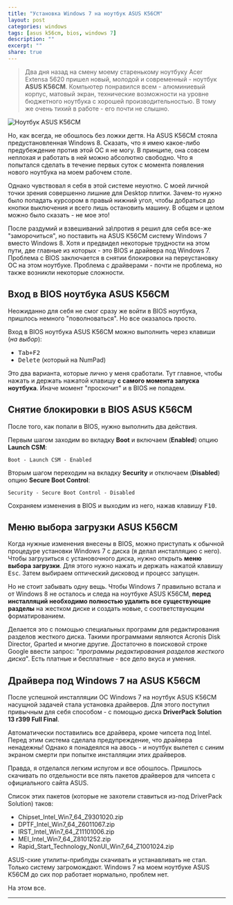 ```yaml
---
title: "Установка Windows 7 на ноутбук ASUS K56CM"
layout: post
categories: windows
tags: [asus k56cm, bios, windows 7]
description: ""
excerpt: ""
share: true
---
```


> Два дня назад на смену моему старенькому ноутбуку Acer Extensa 5620 пришел новый, молодой и современный - ноутбук **ASUS K56CM**. Компьютер понравился всем - алюминиевый корпус, матовый экран, технические возможности на уровне бюджетного ноутбука с хорошей производительностью. В тому же очень тихий в работе - его почти не слышно.

![Ноутбук ASUS K56CM]({{site.url}}/images/uploads/2014/02/asus-k56cm.jpg)

Но, как всегда, не обошлось без ложки дегтя. На ASUS K56CM стояла предустановленная Windows 8. Сказать, что я имею какое-либо предубеждение против этой ОС я не могу. В принципе, она совсем неплохая и работать в ней можно абсолютно свободно. Что я попытался сделать в течение первых суток с момента появления нового ноутбука на моем рабочем столе.

Однако чувствовал я себя в этой системе неуютно. С моей личной точки зрения совершенно лишние для Desktop плитки. Зачем-то нужно было попадать курсором в правый нижний угол, чтобы добраться до кнопки выключения и всего лишь остановить машину. В общем и целом можно было сказать - не мое это!

После раздумий и взвешиваний за\против я решил для себя все-же "заморочиться", но поставить на ASUS K56CM систему Windows 7 вместо Windows 8. Хотя и предвидел некоторые трудности на этом пути, две главные из которых - это BIOS и драйвера под Windows 7. Проблема с BIOS заключается в снятии блокировки на переустановку ОС на этом ноутбуке. Проблема с драйверами - почти не проблема, но также возникли некоторые сложности.

## Вход в BIOS ноутбука ASUS K56CM

Неожиданно для себя не смог сразу же войти в BIOS ноутбука, пришлось немного "поволноваться". Но все оказалось просто.

Вход в BIOS ноутбука ASUS K56CM можно выполнить через клавиши (*на выбор*):

  * <kbd>Tab+F2</kbd>
  * <kbd>Delete</kbd> (который на NumPad)

Это два варианта, которые лично у меня сработали. Тут главное, чтобы нажать и держать нажатой клавишу **с самого момента запуска ноутбука**. Иначе момент "проскочит" и в BIOS не попадем.

## Снятие блокировки в BIOS ASUS K56CM

После того, как попали в BIOS, нужно выполнить два действия.

Первым шагом заходим во вкладку **Boot** и включаем (**Enabled**) опцию **Launch CSM**:

~~~ raw
Boot - Launch CSM - Enabled
~~~

Вторым шагом переходим на вкладку **Security** и отключаем (**Disabled**) опцию **Secure Boot Control**:

~~~ raw
Security - Secure Boot Control - Disabled
~~~

Сохраняем изменения в BIOS и выходим из него, нажав клавишу <kbd>F10</kbd>.

## Меню выбора загрузки ASUS K56CM

Когда нужные изменения внесены в BIOS, можно приступать к обычной процедуре установки Windows 7 с диска (я делал инсталляцию с него). Чтобы загрузиться с установочного диска, нужно открыть **меню выбора загрузки**. Для этого нужно нажать и держать нажатой клавишу <kbd>Esc</kbd>. Затем выбираем оптический дисковод и процесс запущен.

Но не стоит забывать одну вещь. Чтобы Windows 7 правильно встала и от Windows 8 не осталось и следа на ноутбуке ASUS K56CM, **перед инсталляций необходимо полностью удалить все существующие разделы** на жестком диске и создать новые, с соответствующим форматированием.

Делается это с помощью специальных программ для редактирования разделов жесткого диска. Такими программами являются Acronis Disk Director, Gparted и многие другие. Достаточно в поисковой строке Google ввести запрос: "*программы редактирования разделов жесткого диска*". Есть платные и бесплатные - все дело вкуса и умения.

## Драйвера под Windows 7 на ASUS K56CM

После успешной инсталляции ОС Windows 7 на ноутбук ASUS K56CM насущной задачей стала установка драйверов. Для этого поступил привычным для себя способом - с помощью диска **DriverPack Solution 13 r399 Full Final**.

Автоматически поставились все драйвера, кроме чипсета под Intel. Перед этим система сделала предупреждение, что драйвера ненадежны! Однако я понадеялся на авось - и ноутбук вылетел с синим экраном смерти при попытке инсталляции этих драйверов.

Правда, я отделался легким испугом и все обошлось. Пришлось скачивать по отдельности все пять пакетов драйверов для чипсета с официального сайта ASUS.

Список этих пакетов (которые не захотели ставиться из-под DriverPack Solution) таков:

  * Chipset_Intel_Win7_64_Z9301020.zip
  * DPTF_Intel_Win7_64_Z6011067.zip
  * IRST_Intel_Win7_64_Z11101006.zip
  * MEI_Intel_Win7_64_Z8101252.zip
  * Rapid_Start_Technology_NonUI_Win7_64_Z1001024.zip

ASUS-ские утилиты-приблуды скачивать и устанавливать не стал. Только систему загромождают. Windows 7 на моем ноутбуке ASUS K56CM до сих пор работает нормально, проблем нет.

На этом все.

---
